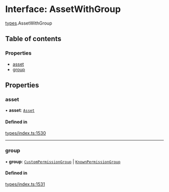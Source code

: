 # Interface: AssetWithGroup

[types](../wiki/types).AssetWithGroup

## Table of contents

### Properties

- [asset](../wiki/types.AssetWithGroup#asset)
- [group](../wiki/types.AssetWithGroup#group)

## Properties

### asset

• **asset**: [`Asset`](../wiki/api.entities.Asset.Asset)

#### Defined in

[types/index.ts:1530](https://github.com/PolymeshAssociation/polymesh-sdk/blob/91c2d2d8/src/types/index.ts#L1530)

___

### group

• **group**: [`CustomPermissionGroup`](../wiki/api.entities.CustomPermissionGroup.CustomPermissionGroup) \| [`KnownPermissionGroup`](../wiki/api.entities.KnownPermissionGroup.KnownPermissionGroup)

#### Defined in

[types/index.ts:1531](https://github.com/PolymeshAssociation/polymesh-sdk/blob/91c2d2d8/src/types/index.ts#L1531)

